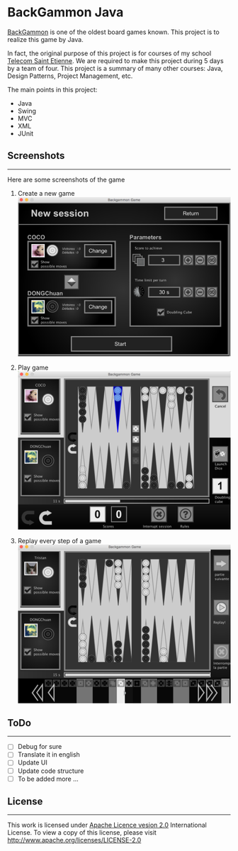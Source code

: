 BackGammon Java
=================

[BackGammon](https://en.wikipedia.org/wiki/Backgammon) is one of the oldest board games known. This project is to realize this game by Java.

In fact, the original purpose of this project is for courses of my school [Telecom Saint Etienne](https://www.telecom-st-etienne.fr/). We are required to make this project during 5 days by a team of four. This project is a summary of many other courses: Java, Design Patterns, Project Management, etc.

The main points in this project:
* Java
* Swing
* MVC
* XML
* JUnit

## Screenshots
------------------
Here are some screenshots of the game

1. Create a new game
![Create a new game](https://github.com/DONGChuan/Java-BackGammon/blob/master/images/new_session.png)  

2. Play game
![Playing](https://github.com/DONGChuan/Java-BackGammon/blob/master/images/game.png)  

3. Replay every step of a game
![Replay a game](https://github.com/DONGChuan/Java-BackGammon/blob/master/images/replay.png)

## ToDo
------------------

- [ ] Debug for sure
- [ ] Translate it in english
- [ ] Update UI
- [ ] Update code structure  
- [ ] To be added more ...

## License
------------------

This work is licensed under [Apache Licence vesion 2.0](http://www.apache.org/licenses/LICENSE-2.0) International License. To view a copy of this license, please visit http://www.apache.org/licenses/LICENSE-2.0

